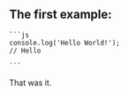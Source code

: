 ## The first example:

    ```js
    console.log('Hello World!');
    // Hello
    
    ```

That was it.
